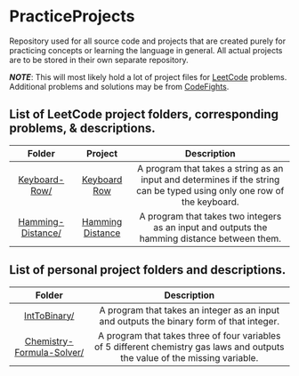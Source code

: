 # PracticeProjects

Repository used for all source code and projects that are created purely for practicing concepts or learning the language in general. All actual projects are to be stored in their own separate repository.

***NOTE***: This will most likely hold a lot of project files for [LeetCode](https://leetcode.com/) problems. Additional problems and solutions may be from [CodeFights](https://codefights.com/).

## List of LeetCode project folders, corresponding problems, & descriptions.

|                                            Folder                                            |                               Project                               |                                                       Description                                                       |
|:--------------------------------------------------------------------------------------------:|:-------------------------------------------------------------------:|:-----------------------------------------------------------------------------------------------------------------------:|
| [Keyboard-Row/](https://github.com/TheOdd/PracticeProjects/tree/master/Keyboard-Row/)        | [Keyboard Row](https://leetcode.com/problems/keyboard-row/)         | A program that takes a string as an input and determines if the string can be typed using only one row of the keyboard. |
| [Hamming-Distance/](https://github.com/TheOdd/PracticeProjects/tree/master/Hamming-Distance) | [Hamming Distance](https://leetcode.com/problems/hamming-distance/) | A program that takes two integers as an input and outputs the hamming distance between them.                            |

## List of personal project folders and descriptions.

|                                            Folder                                                                      |                                                       Description                                                                    |
|:----------------------------------------------------------------------------------------------------------------------:|:------------------------------------------------------------------------------------------------------------------------------------:|
| [IntToBinary/](https://github.com/TheOdd/PracticeProjects/tree/master/IntToBinary)                                     | A program that takes an integer as an input and outputs the binary form of that integer.                                             |
| [Chemistry-Formula-Solver/](https://github.com/TheOdd/PracticeProjects/tree/master/Chemistry-Formula-Solver)           | A program that takes three of four variables of 5 different chemistry gas laws and outputs the value of the missing variable.        |